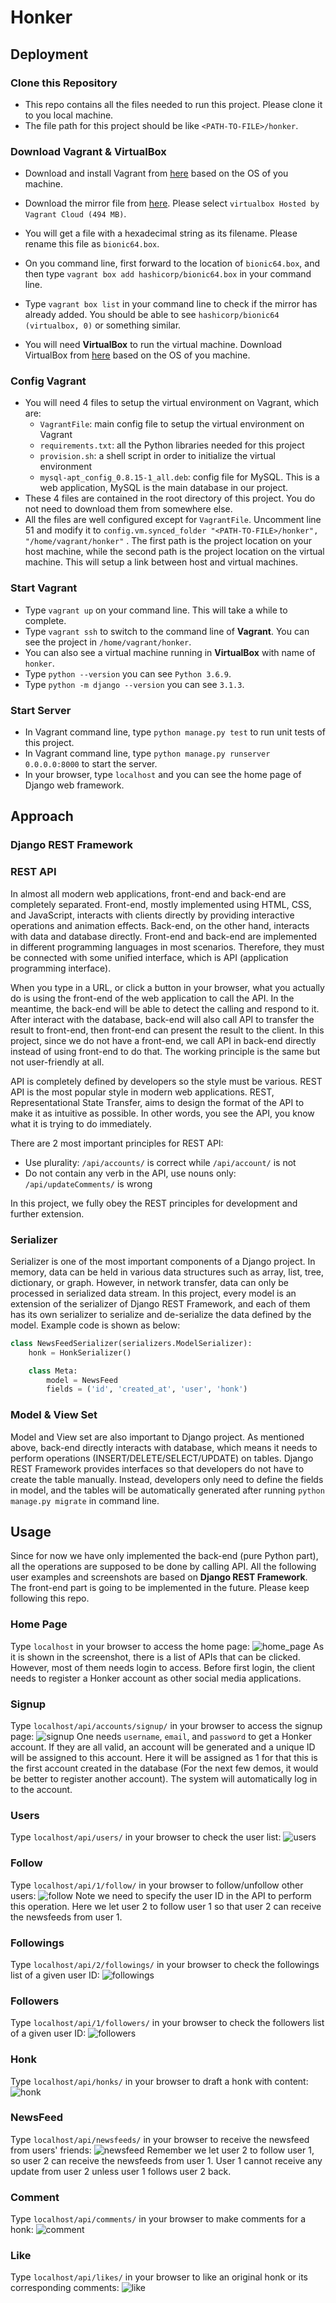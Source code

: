 # Honker

## Deployment

### Clone this Repository

- This repo contains all the files needed to run this project. Please clone it to you local machine.
- The file path for this project should be like `<PATH-TO-FILE>/honker`.

### Download Vagrant & VirtualBox

- Download and install Vagrant from [here](https://www.vagrantup.com/downloads) based on the OS of you machine.

- Download the mirror file from [here](https://app.vagrantup.com/hashicorp/boxes/bionic64). Please select `virtualbox Hosted by Vagrant Cloud (494 MB)`.

- You will get a file with a hexadecimal string as its filename. Please rename this file as `bionic64.box`.
- On you command line, first forward to the location of `bionic64.box`, and then type `vagrant box add hashicorp/bionic64.box` in your command line.
- Type `vagrant box list` in your command line to check if the mirror has already added. You should be able to see `hashicorp/bionic64 (virtualbox, 0)` or something similar.

- You will need **VirtualBox** to run the virtual machine. Download VirtualBox from [here](https://www.virtualbox.org/wiki/Downloads) based on the OS of you machine.

### Config Vagrant

- You will need 4 files to setup the virtual environment on Vagrant, which are:
  - `VagrantFile`: main config file to setup the virtual environment on Vagrant
  - `requirements.txt`: all the Python libraries needed for this project
  - `provision.sh`: a shell script in order to initialize the virtual environment
  - `mysql-apt_config_0.8.15-1_all.deb`: config file for MySQL. This is a web application, MySQL is the main database in our project.
- These 4 files are contained in the root directory of this project. You do not need to download them from somewhere else.
- All the files are well configured except for `VagrantFile`. Uncomment line 51 and modify it to `config.vm.synced_folder "<PATH-TO-FILE>/honker", "/home/vagrant/honker"` . The first path is the project location on your host machine, while the second path is the project location on the virtual machine. This will setup a link between host and virtual machines.

### Start Vagrant

- Type `vagrant up` on your command line. This will take a while to complete.
- Type `vagrant ssh` to switch to the command line of **Vagrant**. You can see the project in `/home/vagrant/honker`.
- You can also see a virtual machine running in **VirtualBox** with name of `honker`.
- Type `python --version` you can see `Python 3.6.9`.
- Type `python -m django --version` you can see `3.1.3`.

### Start Server

- In Vagrant command line, type `python manage.py test` to run unit tests of this project.
- In Vagrant command line, type `python manage.py runserver 0.0.0.0:8000` to start the server.
- In your browser, type `localhost` and you can see the home page of Django web framework.


## Approach

### Django REST Framework


### REST API
In almost all modern web applications, front-end and back-end are completely separated.
Front-end, mostly implemented using HTML, CSS, and JavaScript, interacts with clients directly
by providing interactive operations and animation effects. Back-end, on the other hand, interacts
with data and database directly. Front-end and back-end are implemented in different programming
languages in most scenarios. Therefore, they must be connected with some unified interface, which is
API (application programming interface).

When you type in a URL, or click a button in your browser, what you actually do is using
the front-end of the web application to call the API. In the meantime, the back-end will
be able to detect the calling and respond to it. After interact with the database, back-end
will also call API to transfer the result to front-end, then front-end can present the result
to the client. In this project, since we do not have a front-end, we call API in back-end 
directly instead of using front-end to do that. The working principle is the same but not
user-friendly at all.

API is completely defined by developers so the style must be various. REST API is the most popular
style in modern web applications. REST, Representational State Transfer, aims to design the
format of the API to make it as intuitive as possible. In other words, you see the API, you
know what it is trying to do immediately.

There are 2 most important principles for REST API:
- Use plurality: `/api/accounts/` is correct while `/api/account/` is not
- Do not contain any verb in the API, use nouns only: `/api/updateComments/` is wrong

In this project, we fully obey the REST principles for development and further extension. 


### Serializer
Serializer is one of the most important components of a Django project. In memory, data can
be held in various data structures such as array, list, tree, dictionary, or graph. However,
in network transfer, data can only be processed in serialized data stream. In this project,
every model is an extension of the serializer of Django REST Framework, and each of them has 
its own serializer to serialize and de-serialize the data defined by the model. Example code
is shown as below:
```python
class NewsFeedSerializer(serializers.ModelSerializer):
    honk = HonkSerializer()

    class Meta:
        model = NewsFeed
        fields = ('id', 'created_at', 'user', 'honk')
```

### Model & View Set
Model and View set are also important to Django project. As mentioned above, back-end
directly interacts with database, which means it needs to perform operations 
(INSERT/DELETE/SELECT/UPDATE) on tables. Django REST Framework provides interfaces so that
developers do not have to create the table manually. Instead, developers only need to define
the fields in model, and the tables will be automatically generated after running
`python manage.py migrate` in command line.

## Usage
Since for now we have only implemented the back-end (pure Python part), all the operations
are supposed to be done by calling API. All the following user examples and screenshots are based on
**Django REST Framework**. The front-end part is going to be implemented in the future. Please
keep following this repo.

### Home Page
Type `localhost` in your browser to access the home page:
![home_page](pics/home_page.png)
As it is shown in the screenshot, there is a list of APIs that can be clicked. However, most
of them needs login to access. Before first login, the client needs to register a Honker
account as other social media applications.

### Signup
Type `localhost/api/accounts/signup/` in your browser to access the signup page:
![signup](pics/signup.png)
One needs `username`, `email`, and `password` to get a Honker account. If they are all valid,
an account will be generated and a unique ID will be assigned to this account. Here it will
be assigned as 1 for that this is the first account created in the database
(For the next few demos, it would be better to register another account). The system will
automatically log in to the account.

### Users
Type `localhost/api/users/` in your browser to check the user list:
![users](pics/users.png)

### Follow
Type `localhost/api/1/follow/` in your browser to follow/unfollow other users:
![follow](pics/follow.png)
Note we need to specify the user ID in the API to perform this operation.
Here we let user 2 to follow user 1 so that user 2 can receive the newsfeeds from user 1.

### Followings
Type `localhost/api/2/followings/` in your browser to check the followings list of a given user ID:
![followings](pics/followings.png)

### Followers
Type `localhost/api/1/followers/` in your browser to check the followers list of a given user ID:
![followers](pics/followers.png)

### Honk
Type `localhost/api/honks/` in your browser to draft a honk with content:
![honk](pics/honk.png)

### NewsFeed
Type `localhost/api/newsfeeds/` in your browser to receive the newsfeed from users' friends:
![newsfeed](pics/newsfeed.png)
Remember we let user 2 to follow user 1, so user 2 can receive the newsfeeds from user 1.
User 1 cannot receive any update from user 2 unless user 1 follows user 2 back.

### Comment
Type `localhost/api/comments/` in your browser to make comments for a honk:
![comment](pics/comment.png)

### Like
Type `localhost/api/likes/` in your browser to like an original honk or its corresponding comments:
![like](pics/like.png)
